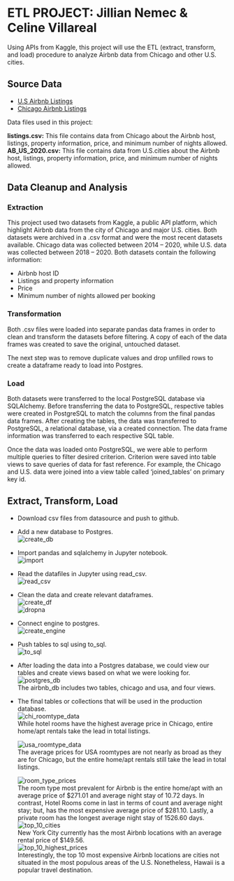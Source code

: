 # ETL PROJECT: Jillian Nemec & Celine Villareal

Using APIs from Kaggle, this project will use the ETL (extract, transform, and load) procedure to analyze Airbnb data from Chicago and other U.S. cities.


## Source Data
* [U.S Airbnb Listings](https://www.kaggle.com/kritikseth/us-airbnb-open-data)
* [Chicago Airbnb Listings](https://www.kaggle.com/jinbonnie/chicago-airbnb-open-data/version/1)

Data files used in this project:

<b>listings.csv:</b> This file contains data from Chicago about the Airbnb host, listings, property information, price, and minimum number of nights allowed.<br>
<b>AB_US_2020.csv:</b> This file contains data from U.S.cities about the Airbnb host, listings, property information, price, and minimum number of nights allowed.

## Data Cleanup and Analysis

### Extraction 
This project used two datasets from Kaggle, a public API platform, which highlight Airbnb data from the city of Chicago and major U.S. cities. Both datasets were archived in a .csv format and were the most recent datasets available. Chicago data was collected between 2014 – 2020, while U.S. data was collected between 2018 – 2020. Both datasets contain the following information:
*	Airbnb host ID
*	Listings and property information
*	Price
*	Minimum number of nights allowed per booking

### Transformation 
Both .csv files were loaded into separate pandas data frames in order to clean and transform the datasets before filtering. A copy of each of the data frames was created to save the original, untouched dataset. 

The next step was to remove duplicate values and drop unfilled rows to create a dataframe ready to load into Postgres.

### Load 
Both datasets were transferred to the local PostgreSQL database via SQLAlchemy. Before transferring the data to PostgreSQL, respective tables were created in PostgreSQL to match the columns from the final pandas data frames. After creating the tables, the data was transferred to PostgreSQL, a relational database, via a created connection. The data frame information was transferred to each respective SQL table. 

Once the data was loaded onto PostgreSQL, we were able to perform multiple queries to filter desired criterion. Criterion were saved into table views to save queries of data for fast reference. For example, the Chicago and U.S. data were joined into a view table called ‘joined_tables’ on primary key id.


## Extract, Transform, Load 

* Download csv files from datasource and push to github.
* Add a new database to Postgres. <br>
![create_db](images/create_db.PNG)
* Import pandas and sqlalchemy in Jupyter notebook.<br>
![import](images/import.PNG)
* Read the datafiles in Jupyter using read_csv.<br>
![read_csv](images/read_csv.PNG)

* Clean the data and create relevant dataframes.<br>
![create_df](images/create_df.PNG)<br>
![dropna](images/drop_na.PNG)
* Connect engine to postgres.<br>
![create_engine](images/create_engine.PNG)
* Push tables to sql using to_sql.<br>
![to_sql](images/to_sql.PNG)

* After loading the data into a Postgres database, we could view our tables and create views based on what we were looking for.<br>
![postgres_db](images/postgres_db.png)<br>
The airbnb_db includes two tables, chicago and usa, and four views. 
* The final tables or collections that will be used in the production database.<br>
    ![chi_roomtype_data](chi_roomtype_data.png)<br>
    While hotel rooms have the highest average price in Chicago, entire home/apt rentals take the lead in total listings. <br>

    ![usa_roomtype_data](usa_roomtype_data.png)<br>
    The average prices for USA roomtypes are not nearly as broad as they are for Chicago, but the entire home/apt rentals still take the lead in total listings.

    ![room_type_prices](images/room_types_prices.png)<br>
    The room type most prevalent for Airbnb is the entire home/apt with an average price of $271.01 and average night stay of 10.72 days. In contrast, Hotel Rooms come in last in terms of count and average night stay; but, has the most expensive average price of $281.10. Lastly, a private room has the longest average night stay of 1526.60 days. <br>
    ![top_10_cities](images/top_10_cities.png)<br>
    New York City currently has the most Airbnb locations with an average rental price of $149.56.<br>
    ![top_10_highest_prices](images/top_10_highest_prices.png)<br>
    Interestingly, the top 10 most expensive Airbnb locations are cities not situated in the most populous areas of the U.S. Nonetheless, Hawaii is a popular travel destination. 
